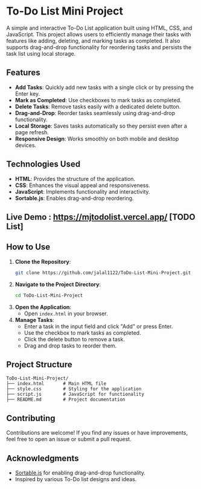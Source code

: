 # To-Do List Mini Project

A simple and interactive To-Do List application built using HTML, CSS, and JavaScript. This project allows users to efficiently manage their tasks with features like adding, deleting, and marking tasks as completed. It also supports drag-and-drop functionality for reordering tasks and persists the task list using local storage.

## Features

- **Add Tasks**: Quickly add new tasks with a single click or by pressing the Enter key.
- **Mark as Completed**: Use checkboxes to mark tasks as completed.
- **Delete Tasks**: Remove tasks easily with a dedicated delete button.
- **Drag-and-Drop**: Reorder tasks seamlessly using drag-and-drop functionality.
- **Local Storage**: Saves tasks automatically so they persist even after a page refresh.
- **Responsive Design**: Works smoothly on both mobile and desktop devices.

## Technologies Used

- **HTML**: Provides the structure of the application.
- **CSS**: Enhances the visual appeal and responsiveness.
- **JavaScript**: Implements functionality and interactivity.
- **Sortable.js**: Enables drag-and-drop reordering.

## Live Demo :  https://mjtodolist.vercel.app/ [TODO List]

## How to Use

1. **Clone the Repository**:
   ```bash
   git clone https://github.com/jalal1122/ToDo-List-Mini-Project.git
   ```
2. **Navigate to the Project Directory**:
   ```bash
   cd ToDo-List-Mini-Project
   ```
3. **Open the Application**:
   - Open `index.html` in your browser.
4. **Manage Tasks**:
   - Enter a task in the input field and click "Add" or press Enter.
   - Use the checkbox to mark tasks as completed.
   - Click the delete button to remove a task.
   - Drag and drop tasks to reorder them.

## Project Structure

```
ToDo-List-Mini-Project/
├── index.html       # Main HTML file
├── style.css        # Styling for the application
├── script.js        # JavaScript for functionality
├── README.md        # Project documentation
```

## Contributing

Contributions are welcome! If you find any issues or have improvements, feel free to open an issue or submit a pull request.


## Acknowledgments

- [Sortable.js](https://github.com/SortableJS/Sortable) for enabling drag-and-drop functionality.
- Inspired by various To-Do list designs and ideas.



